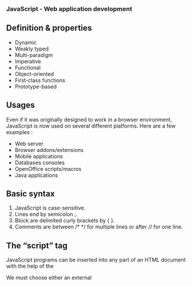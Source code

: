 ### JavaScript - Web application development

## Definition & properties
- Dynamic
- Weakly typed
- Multi-paradigm
- Imperative
- Functional
- Object-oriented
- First-class functions
- Prototype-based

## Usages
Even if it was originally designed to work in a browser environment, JavaScript is now used on several different platforms. Here are a few examples :

- Web server
- Browser addons/extensions
- Mobile applications
- Databases consoles
- OpenOffice scripts/macros
- Java applications


## Basic syntax

1. JavaScript is case-sensitive.
2. Lines end by semicolon ;.
3. Block are delimited curly brackets by { }.
4. Comments are between /* */ for multiple lines or after // for one line.


## The “script” tag

JavaScript programs can be inserted into any part of an HTML document with the help of the <script> tag.

For instance:
```html
<!DOCTYPE HTML>
<html>

<body>

  <p>Before the script...</p>

  <script>
    alert( 'Hello, world!' );
  </script>

  <p>...After the script.</p>

</body>

</html>
```
The <script> tag contains JavaScript code which is automatically executed when the browser processes the tag.


## External scripts

If we have a lot of JavaScript code, we can put it into a separate file.

Script files are attached to HTML with the src attribute:
```html
<script src="/path/to/script.js"></script>
```
Here, /path/to/script.js is an absolute path to the script from the site root. One can also provide a relative path from the current page. For instance, src="script.js" would mean a file "script.js" in the current folder.

We can give a full URL as well. For instance:
```html
<script src="https://cdnjs.cloudflare.com/ajax/libs/lodash.js/3.2.0/lodash.js"></script>
```
To attach several scripts, use multiple tags:
```html
<script src="/js/script1.js"></script>
<script src="/js/script2.js"></script>
…
```
Please note:

As a rule, only the simplest scripts are put into HTML. More complex ones reside in separate files.

The benefit of a separate file is that the browser will download it and store it in its cache.

Other pages that reference the same script will take it from the cache instead of downloading it, so the file is actually downloaded only once.

That reduces traffic and makes pages faster.
If src is set, the script content is ignored.

A single <script> tag can’t have both the src attribute and code inside.

This won’t work:

           
<script src="file.js">
  alert(1); // the content is ignored, because src is set
</script>

We must choose either an external <script src="…"> or a regular <script> with code.

The example above can be split into two scripts to work:

<script src="file.js"></script>
<script>
  alert(1);
</script>




